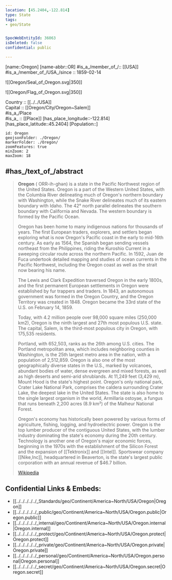 ```yaml
---
location: [45.2404,-122.814] 
type: State
tags:
- geo/State


SpocWebEntityId: 36063
isDeleted: false
confidential: public

---
```

[name::Oregon] 
[name-abbr::OR] 
#is_a_/member_of_/:: [[USA]]
#is_a_/member_of_/USA_/since :: 1859-02-14  


![[Oregon/Seal_of_Oregon.svg|350]] 


![[Oregon/Flag_of_Oregon.svg|350]] 


Country :: [[../../USA]]  
Capital :: [[Oregon/City/Oregon~Salem]]  
#is_a_/Place  
#is_a_ :: [[Place]] 
[has_place_longitude::-122.814] 
[has_place_latitude::45.2404] 
[Population::] 



```leaflet
id: Oregon
geojsonFolder: ./Oregon/
markerFolder: ./Oregon/
zoomFeatures: true 
minZoom: 2 
maxZoom: 18
```


## #has_/text_of_/abstract 


> **Oregon** (  ORR-ih-ghən) is a state in the Pacific Northwest region of the United States. 
> Oregon is a part of the Western United States, with the 
> Columbia River delineating much of Oregon's northern boundary with Washington, 
> while the Snake River delineates much of its eastern boundary with Idaho. 
> The 42° north parallel delineates the southern boundary with California and Nevada. 
> The western boundary is formed by the Pacific Ocean.
>
> Oregon has been home to many indigenous nations for thousands of years. 
> The first European traders, explorers, and settlers 
> began exploring what is now Oregon's Pacific coast in the early to mid-16th century. 
> As early as 1564, the Spanish began sending vessels northeast from the Philippines, 
> riding the Kuroshio Current in a sweeping circular route across the northern Pacific. 
> In 1592, Juan de Fuca undertook detailed mapping and 
> studies of ocean currents in the Pacific Northwest, including the Oregon coast 
> as well as the strait now bearing his name. 
> 
> The Lewis and Clark Expedition traversed Oregon in the early 1800s, 
> and the first permanent European settlements in Oregon were established by fur trappers and traders. 
> In 1843, an autonomous government was formed in the Oregon Country, 
> and the Oregon Territory was created in 1848. 
> Oregon became the 33rd state of the U.S. on February 14, 1859.
>
> Today, with 4.2 million people over 98,000 square miles (250,000 km2), 
> Oregon is the ninth largest and 27th most populous U.S. state. 
> The capital, Salem, is the third-most populous city in Oregon, with 175,535 residents. 
> 
> Portland, with 652,503, ranks as the 26th among U.S. cities. 
> The Portland metropolitan area, which includes neighboring counties in Washington, 
> is the 25th largest metro area in the nation, with a population of 2,512,859. 
> Oregon is also one of the most geographically diverse states in the U.S., 
> marked by volcanoes, abundant bodies of water, dense evergreen and mixed forests, 
> as well as high deserts and semi-arid shrublands. 
> At 11,249 feet (3,429 m), Mount Hood is the state's highest point. 
> Oregon's only national park, Crater Lake National Park, 
> comprises the caldera surrounding Crater Lake, the deepest lake in the United States. 
> The state is also home to the single largest organism in the world, Armillaria ostoyae, 
> a fungus that runs beneath 2,200 acres (8.9 km²) of the Malheur National Forest.
>
> Oregon's economy has historically been powered by various forms of agriculture, 
> fishing, logging, and hydroelectric power. 
> Oregon is the top lumber producer of the contiguous United States, 
> with the lumber industry dominating the state's economy during the 20th century. 
> Technology is another one of Oregon's major economic forces, 
> beginning in the 1970s with the establishment of the Silicon Forest 
> and the expansion of [[Tektronix]] and [[Intel]]. 
> Sportswear company [[Nike,Inc]], headquartered in Beaverton, 
> is the state's largest public corporation with an annual revenue of $46.7 billion.
>
> [Wikipedia](https://en.wikipedia.org/wiki/Oregon)



## Confidential Links & Embeds: 
- [[../../../../../_Standards/geo/Continent/America~North/USA/Oregon|Oregon]] 
- [[../../../../../_public/geo/Continent/America~North/USA/Oregon.public|Oregon.public]] 
- [[../../../../../_internal/geo/Continent/America~North/USA/Oregon.internal|Oregon.internal]] 
- [[../../../../../_protect/geo/Continent/America~North/USA/Oregon.protect|Oregon.protect]] 
- [[../../../../../_private/geo/Continent/America~North/USA/Oregon.private|Oregon.private]] 
- [[../../../../../_personal/geo/Continent/America~North/USA/Oregon.personal|Oregon.personal]] 
- [[../../../../../_secret/geo/Continent/America~North/USA/Oregon.secret|Oregon.secret]] 
